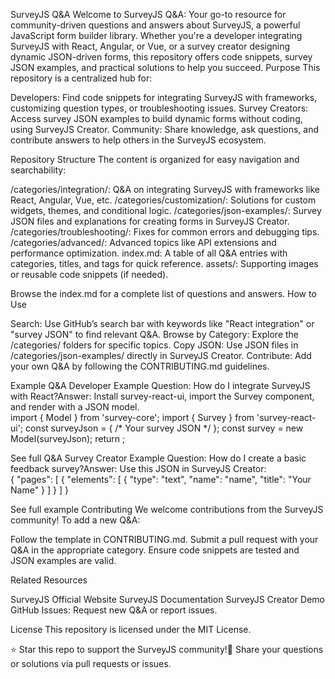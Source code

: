 SurveyJS Q&A
Welcome to SurveyJS Q&A: Your go-to resource for community-driven questions and answers about SurveyJS, a powerful JavaScript form builder library. Whether you're a developer integrating SurveyJS with React, Angular, or Vue, or a survey creator designing dynamic JSON-driven forms, this repository offers code snippets, survey JSON examples, and practical solutions to help you succeed.
Purpose
This repository is a centralized hub for:

Developers: Find code snippets for integrating SurveyJS with frameworks, customizing question types, or troubleshooting issues.
Survey Creators: Access survey JSON examples to build dynamic forms without coding, using SurveyJS Creator.
Community: Share knowledge, ask questions, and contribute answers to help others in the SurveyJS ecosystem.

Repository Structure
The content is organized for easy navigation and searchability:

/categories/integration/: Q&A on integrating SurveyJS with frameworks like React, Angular, Vue, etc.
/categories/customization/: Solutions for custom widgets, themes, and conditional logic.
/categories/json-examples/: Survey JSON files and explanations for creating forms in SurveyJS Creator.
/categories/troubleshooting/: Fixes for common errors and debugging tips.
/categories/advanced/: Advanced topics like API extensions and performance optimization.
index.md: A table of all Q&A entries with categories, titles, and tags for quick reference.
assets/: Supporting images or reusable code snippets (if needed).

Browse the index.md for a complete list of questions and answers.
How to Use

Search: Use GitHub’s search bar with keywords like "React integration" or "survey JSON" to find relevant Q&A.
Browse by Category: Explore the /categories/ folders for specific topics.
Copy JSON: Use JSON files in /categories/json-examples/ directly in SurveyJS Creator.
Contribute: Add your own Q&A by following the CONTRIBUTING.md guidelines.

Example Q&A
Developer Example
Question: How do I integrate SurveyJS with React?Answer: Install survey-react-ui, import the Survey component, and render with a JSON model.  
import { Model } from 'survey-core';
import { Survey } from 'survey-react-ui';
const surveyJson = { /* Your survey JSON */ };
const survey = new Model(surveyJson);
return <Survey model={survey} />;

See full Q&A
Survey Creator Example
Question: How do I create a basic feedback survey?Answer: Use this JSON in SurveyJS Creator:  
{
  "pages": [
    {
      "elements": [
        { "type": "text", "name": "name", "title": "Your Name" }
      ]
    }
  ]
}

See full example
Contributing
We welcome contributions from the SurveyJS community! To add a new Q&A:

Follow the template in CONTRIBUTING.md.
Submit a pull request with your Q&A in the appropriate category.
Ensure code snippets are tested and JSON examples are valid.

Related Resources

SurveyJS Official Website
SurveyJS Documentation
SurveyJS Creator Demo
GitHub Issues: Request new Q&A or report issues.

License
This repository is licensed under the MIT License.

⭐ Star this repo to support the SurveyJS community!📢 Share your questions or solutions via pull requests or issues.

